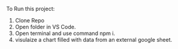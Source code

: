 To Run this project:
1. Clone Repo
2. Open folder in VS Code.
3. Open terminal and use command npm i.
4. visulaize a chart filled with data from an external google sheet.
   

